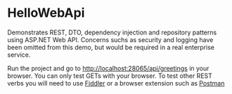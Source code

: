 # HelloWebApi

Demonstrates REST, DTO, dependency injection and repository patterns using ASP.NET Web API.
Concerns suchs as security and logging have been omitted from this demo, but would be required in a real enterprise service.

Run the project and go to [http://localhost:28065/api/greetings](http://localhost:28065/api/greetings) in your browser.
You can only test GETs with your browser.
To test other REST verbs you will need to use [Fiddler](http://www.telerik.com/fiddler) or a browser extension such as [Postman](https://www.getpostman.com/)
